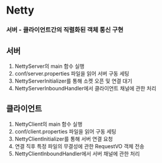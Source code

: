 # Netty  
  
  
  
### 서버 - 클라이언트간의 직렬화된 객체 통신 구현  

## 서버  
1. NettyServer의 main 함수 실행  
2. conf/server.properties 파일을 읽어 서버 구동 세팅  
3. NettyServerInitializer를 통해 소켓 오픈 및 연결 대기  
4. NettyServerInboundHandler에서 클라이언트 채널에 관한 처리  
  
## 클라이언트  
1. NettyClient의 main 함수 실행  
2. conf/client.properties 파일을 읽어 구동 세팅  
3. NettyClientInitializer를 통해 서버 연결 요청  
4. 연결 직후 특정 파일의 무결성에 관한 RequestVO 객체 전송  
5. NettyClientInboundHandler에서 서버 채널에 관한 처리  
